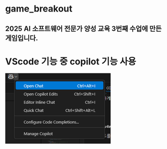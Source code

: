 # game_breakout
## 2025 AI 소프트웨어 전문가 양성 교육 3번째 수업에 만든 게임입니다.

# VScode 기능 중 copilot 기능 사용
![image_1](image/copilot_2.png)
